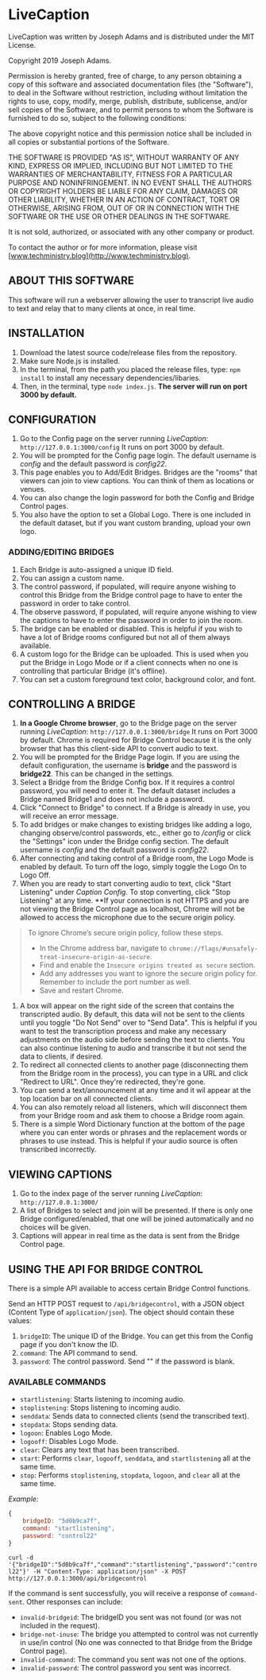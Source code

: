 # LiveCaption
LiveCaption was written by Joseph Adams and is distributed under the MIT License.

Copyright 2019 Joseph Adams.

Permission is hereby granted, free of charge, to any person obtaining a copy of this software and associated documentation files (the "Software"), to deal in the Software without restriction, including without limitation the rights to use, copy, modify, merge, publish, distribute, sublicense, and/or sell copies of the Software, and to permit persons to whom the Software is furnished to do so, subject to the following conditions:

The above copyright notice and this permission notice shall be included in all copies or substantial portions of the Software.

THE SOFTWARE IS PROVIDED "AS IS", WITHOUT WARRANTY OF ANY KIND, EXPRESS OR IMPLIED, INCLUDING BUT NOT LIMITED TO THE WARRANTIES OF MERCHANTABILITY, FITNESS FOR A PARTICULAR PURPOSE AND NONINFRINGEMENT. IN NO EVENT SHALL THE AUTHORS OR COPYRIGHT HOLDERS BE LIABLE FOR ANY CLAIM, DAMAGES OR OTHER LIABILITY, WHETHER IN AN ACTION OF CONTRACT, TORT OR OTHERWISE, ARISING FROM, OUT OF OR IN CONNECTION WITH THE SOFTWARE OR THE USE OR OTHER DEALINGS IN THE SOFTWARE.

It is not sold, authorized, or associated with any other company or product.

To contact the author or for more information, please visit [www.techministry.blog](http://www.techministry.blog).

## ABOUT THIS SOFTWARE
This software will run a webserver allowing the user to transcript live audio to text and relay that to many clients at once, in real time.

## INSTALLATION
1. Download the latest source code/release files from the repository.
1. Make sure Node.js is installed.
1. In the terminal, from the path you placed the release files, type: `npm install` to install any necessary dependencies/libaries.
1. Then, in the terminal, type `node index.js`. **The server will run on port 3000 by default.**

## CONFIGURATION
1. Go to the Config page on the server running *LiveCaption*: `http://127.0.0.1:3000/config` It runs on port 3000 by default.
1. You will be prompted for the Config page login. The default username is *config* and the default password is *config22*.
1. This page enables you to Add/Edit Bridges. Bridges are the "rooms" that viewers can join to view captions. You can think of them as locations or venues.
1. You can also change the login password for both the Config and Bridge Control pages.
1. You also have the option to set a Global Logo. There is one included in the default dataset, but if you want custom branding, upload your own logo.

### ADDING/EDITING BRIDGES
1. Each Bridge is auto-assigned a unique ID field.
1. You can assign a custom name.
1. The control password, if populated, will require anyone wishing to control this Bridge from the Bridge control page to have to enter the password in order to take control.
1. The observe password, if populated, will require anyone wishing to view the captions to have to enter the password in order to join the room.
1. The bridge can be enabled or disabled. This is helpful if you wish to have a lot of Bridge rooms configured but not all of them always available.
1. A custom logo for the Bridge can be uploaded. This is used when you put the Bridge in Logo Mode or if a client connects when no one is controlling that particular Bridge (it's offline).
1. You can set a custom foreground text color, background color, and font.

## CONTROLLING A BRIDGE
1. **In a Google Chrome browser**, go to the Bridge page on the server running *LiveCaption*: `http://127.0.0.1:3000/bridge` It runs on Port 3000 by default. Chrome is required for Bridge Control because it is the only browser that has this client-side API to convert audio to text.
1. You will be prompted for the Bridge Page login. If you are using the default configuration, the username is **bridge** and the password is **bridge22**. This can be changed in the settings.
1. Select a Bridge from the Bridge Config box. If it requires a control password, you will need to enter it. The default dataset includes a Bridge named Bridge1 and does not include a password.
1. Click "Connect to Bridge" to connect. If a Bridge is already in use, you will receive an error message.
1. To add bridges or make changes to existing bridges like adding a logo, changing observe/control passwords, etc., either go to */config* or click the "Settings" icon under the Bridge config section.
The default username is *config* and the default password is *config22*.
1. After connecting and taking control of a Bridge room, the Logo Mode is enabled by default. To turn off the logo, simply toggle the Logo On to Logo Off.
1. When you are ready to start converting audio to text, click "Start Listening" under *Caption Config*. To stop converting, click "Stop Listening" at any time. **If your connection is not HTTPS and you are not viewing the Bridge Control page as localhost, Chrome will not be allowed to access the microphone due to the secure origin policy.
> To ignore Chrome’s secure origin policy, follow these steps.
>	* In the Chrome address bar, navigate to `chrome://flags/#unsafely-treat-insecure-origin-as-secure`.
>	* Find and enable the `Insecure origins treated as secure` section.
>	* Add any addresses you want to ignore the secure origin policy for. Remember to include the port number as well.
>	* Save and restart Chrome.
1. A box will appear on the right side of the screen that contains the transcripted audio. By default, this data will not be sent to the clients until you toggle "Do Not Send" over to "Send Data". This is helpful if you want to test the transcription process and make any necessary adjustments on the audio side before sending the text to clients. You can also continue listening to audio and transcribe it but not send the data to clients, if desired.
1. To redirect all connected clients to another page (disconnecting them from the Bridge room in the process), you can type in a URL and click "Redirect to URL". Once they're redirected, they're gone.
1. You can send a text/announcement at any time and it wil appear at the top location bar on all connected clients.
1. You can also remotely reload all listeners, which will disconnect them from your Bridge room and ask them to choose a Bridge room again.
1. There is a simple Word Dictionary function at the bottom of the page where you can enter words or phrases and the replacement words or phrases to use instead. This is helpful if your audio source is often transcribed incorrectly.

## VIEWING CAPTIONS
1. Go to the index page of the server running *LiveCaption*: `http://127.0.0.1:3000/`
1. A list of Bridges to select and join will be presented. If there is only one Bridge configured/enabled, that one will be joined automatically and no choices will be given.
1. Captions will appear in real time as the data is sent from the Bridge Control page.

## USING THE API FOR BRIDGE CONTROL
There is a simple API available to access certain Bridge Control functions.

Send an HTTP POST request to `/api/bridgecontrol`, with a JSON object (Content Type of `application/json`).
The object should contain these values:
1. `bridgeID`: The unique ID of the Bridge. You can get this from the Config page if you don't know the ID.
2. `command`: The API command to send.
3. `password`: The control password. Send "" if the password is blank.

### AVAILABLE COMMANDS
* `startlistening`: Starts listening to incoming audio.
* `stoplistening`: Stops listening to incoming audio.
* `senddata`: Sends data to connected clients (send the transcribed text).
* `stopdata`: Stops sending data.
* `logoon`: Enables Logo Mode.
* `logooff`: Disables Logo Mode.
* `clear`: Clears any text that has been transcribed.
* `start`: Performs `clear`, `logooff`, `senddata`, and `startlistening` all at the same time.
* `stop`: Performs `stoplistening`, `stopdata`, `logoon`, and `clear` all at the same time.

*Example:*
```javascript
{
	bridgeID: "5d0b9ca7f",
	command: "startlistening",
	password: "control22"
}
```

`curl -d '{"bridgeID":"5d0b9ca7f","command":"startlistening","password":"control22"}' -H "Content-Type: application/json" -X POST http://127.0.0.1:3000/api/bridgecontrol`

If the command is sent successfully, you will receive a response of `command-sent`.
Other responses can include:
* `invalid-bridgeid`: The bridgeID you sent was not found (or was not included in the request).
* `bridge-not-inuse`: The bridge you attempted to control was not currently in use/in control (No one was connected to that Bridge from the Bridge Control page).
* `invalid-command`: The command you sent was not one of the options.
* `invalid-password`: The control password you sent was incorrect.